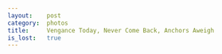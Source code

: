 ```yaml
---
layout:    post
category:  photos
title:     Vengance Today, Never Come Back, Anchors Aweigh 
is_lost:   true
---
```

